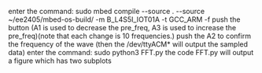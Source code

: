 enter the command: sudo mbed compile --source . --source ~/ee2405/mbed-os-build/ -m B_L4S5I_IOT01A -t GCC_ARM -f
push the button (A1 is used to decrease the pre_freq, A3 is used to increase the pre_freq)(note that each change is 10 frequencies.)
push the A2 to confirm the frequency of the wave (then the /dev/ttyACM* will output the sampled data)
enter the command: sudo python3 FFT.py
the code FFT.py will output a figure which has two subplots
